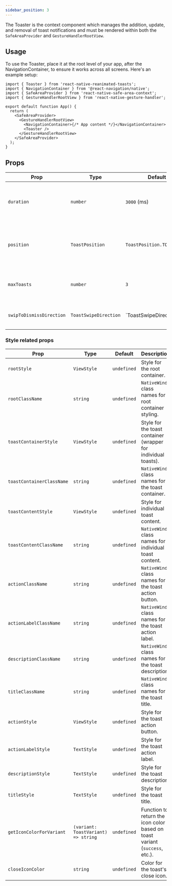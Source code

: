 ```yaml
---
sidebar_position: 3
---
```


The Toaster is the context component which manages the addition, update, and removal of toast notifications and must be rendered within both the `SafeAreaProvider` and `GestureHandlerRootView`.

## Usage

To use the Toaster, place it at the root level of your app, after the NavigationContainer, to ensure it works across all screens. Here's an example setup:

```tsx
import { Toaster } from 'react-native-reanimated-toasts';
import { NavigationContainer } from '@react-navigation/native';
import { SafeAreaProvider } from 'react-native-safe-area-context';
import { GestureHandlerRootView } from 'react-native-gesture-handler';

export default function App() {
  return (
    <SafeAreaProvider>
      <GestureHandlerRootView>
        <NavigationContainer>{/* App content */}</NavigationContainer>
        <Toaster />
      </GestureHandlerRootView>
    </SafeAreaProvider>
  );
}
```

## Props

| Prop                     | Type                  | Default                    | Description                                                 |
| ------------------------ | --------------------- | -------------------------- | ----------------------------------------------------------- |
| `duration`               | `number`              | `3000` (ms)                | Duration each toast is visible before auto-dismissal.       |
| `position`               | `ToastPosition`       | `ToastPosition.TOP_CENTER` | The position of the toasts (`top-center`, `bottom-center`). |
| `maxToasts`              | `number`              | `3`                        | Maximum number of toasts to show at once.                   |
| `swipToDismissDirection` | `ToastSwipeDirection` | `ToastSwipeDirection.UP    | Swipe direction to dismiss (`left`, `up`).                  |

### Style related props

| Prop                      | Type                                | Default     | Description                                                                 |
| ------------------------- | ----------------------------------- | ----------- | --------------------------------------------------------------------------- |
| `rootStyle`               | `ViewStyle`                         | `undefined` | Style for the root container.                                               |
| `rootClassName`           | `string`                            | `undefined` | `NativeWind` class names for root container styling.                        |
| `toastContainerStyle`     | `ViewStyle`                         | `undefined` | Style for the toast container (wrapper for individual toasts).              |
| `toastContainerClassName` | `string`                            | `undefined` | `NativeWind` class names for the toast container.                           |
| `toastContentStyle`       | `ViewStyle`                         | `undefined` | Style for individual toast content.                                         |
| `toastContentClassName`   | `string`                            | `undefined` | `NativeWind` class names for individual toast content.                      |
| `actionClassName`         | `string`                            | `undefined` | `NativeWind` class names for the toast action button.                       |
| `actionLabelClassName`    | `string`                            | `undefined` | `NativeWind` class names for the toast action label.                        |
| `descriptionClassName`    | `string`                            | `undefined` | `NativeWind` class names for the toast description.                         |
| `titleClassName`          | `string`                            | `undefined` | `NativeWind` class names for the toast title.                               |
| `actionStyle`             | `ViewStyle`                         | `undefined` | Style for the toast action button.                                          |
| `actionLabelStyle`        | `TextStyle`                         | `undefined` | Style for the toast action label.                                           |
| `descriptionStyle`        | `TextStyle`                         | `undefined` | Style for the toast description.                                            |
| `titleStyle`              | `TextStyle`                         | `undefined` | Style for the toast title.                                                  |
| `getIconColorForVariant`  | `(variant: ToastVariant) => string` | `undefined` | Function to return the icon color based on toast variant (`success`, etc.). |
| `closeIconColor`          | `string`                            | `undefined` | Color for the toast's close icon.                                           |
